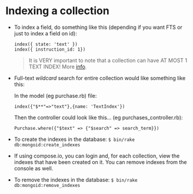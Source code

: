 # Indexing a collection

- To index a field, do something like this (depending if you want FTS or just to index a field on id):

  ```
  index({ state: 'text' })
  index({ instruction_id: 1})
  ```
  > It is VERY important to note that a collection can have AT MOST 1 TEXT INDEX! More [info](https://docs.mongodb.com/manual/core/index-text/#create-text-index).


- Full-text *wildcard* search for entire collection would like something like this:

  In the model (eg purchase.rb) file:
  ```
  index({"$**"=>"text"},{name: 'TextIndex'})
  ```

  Then the controller could look like this... (eg purchases_controller.rb):
  ```
  Purchase.where({"$text" => {"$search" => search_term}})
  ```

- To create the indexes in the database: ```$ bin/rake db:mongoid:create_indexes```

- If using compose.io, you can login and, for each collection, view the indexes that have been created on it.  You can remove indexes from the console as well.

- To remove the indexes in the database: ```$ bin/rake db:mongoid:remove_indexes```
